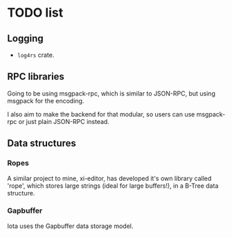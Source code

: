 # TODO list

## Logging

- `log4rs` crate.

## RPC libraries

Going to be using msgpack-rpc, which is similar to JSON-RPC, but using
msgpack for the encoding.

I also aim to make the backend for that modular, so users can use
msgpack-rpc or just plain JSON-RPC instead.

## Data structures

### Ropes

A similar project to mine, xi-editor, has developed it's own library
called 'rope', which stores large strings (ideal for large buffers!),
in a B-Tree data structure.

### Gapbuffer

Iota uses the Gapbuffer data storage model.
